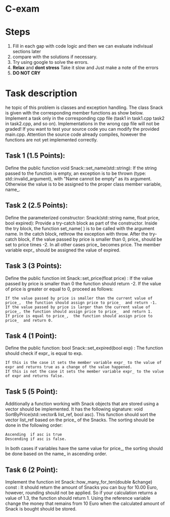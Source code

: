 # C-exam

# Steps

1. Fill in each gap with code logic and then we can evaluate indivisual sections later
2. compare with the solutions if necessary.
3. Try using google to solve the errors.
4. **Relax** and **dont stress** Take it slow and Just make a note of the errors
5. **DO NOT CRY**


# Task description

he topic of this problem is classes and exception handling. The class Snack is given with the corresponding  member functions as show below. Implement a task only in the corresponding cpp file (task1 in task1.cpp task2 in task2.cpp, and so on). Implementations in the wrong cpp file will not be graded! If you want to test your source code you can modify the provided main.cpp. Attention the source code already compiles, however the functions are not yet implemented correctly.

## Task 1 (1.5 Points):

Define the public function void Snack::set_name(std::string):
 If the string passed to the function is empty, an exception is to be thrown (type: std::invalid_argument), with "Name cannot be empty" as its argument. Otherwise the value is to be assigned to the proper class member variable, name_.


## Task 2 (2.5 Points):

Define the parameterized constructor: Snack(std::string name, float price, bool expired):
Provide a try-catch block as part of the constructor. Inside the try block, the function set_name( ) is to be called with the argument name. In the catch block, rethrow the exception with throw.
After the try-catch block, if the value passed by price is smaller than 0, price_ should be set to price times -2. In all other cases price_ becomes price. 
The member variable expr_ should be assigned the value of expired.

## Task 3 (3 Points):

Define the public function int Snack::set_price(float price) :
If the value passed by price is smaller than 0 the function should return -2.
If the value of price is greater or equal to 0, proceed as follows:

    If the value passed by price is smaller than the current value of price_,  the function should assign price to price_  and return -1.
    If the value passed by price is larger than the current value of price_, the function should assign price to price_  and return 1.
    If price is equal to price_,  the function should assign price to price_  and return 0.

## Task 4 (1 Point):

Define the public function: bool Snack::set_expired(bool exp) :
The function should check if  expr_  is equal to exp.

    If this is the case it sets the member variable expr_ to the value of expr and returns true as a change of the value happened.
    If this is not the case it sets the member variable expr_ to the value of expr and returns false.


## Task 5 (5 Point):

  Additionally a function working with Snack objects that are stored using a vector should be implemented. It has the following signature: void SortByPrice(std::vector<Snack>& list_ref, bool asc).
This function should sort the vector list_ref  based on the price_ of the Snacks. The sorting should be done in the following order:

    Ascending  if asc is true
    Descending if asc is false. 

In both cases if variables have the same value for price_, the sorting should be done based on the name_ in ascending order.

## Task 6 (2 Point):

  Implement the function int Snack::how_many_for_ten(double &change) const :
It should return the amount of Snacks you can buy for 10.00 Euro, however, rounding should not be applied. So if your calculation returns a value of 1.3, the function should return 1.  Using the reference variable change the money that remains from 10 Euro when the calculated amount of Snack is bought should be stored.
